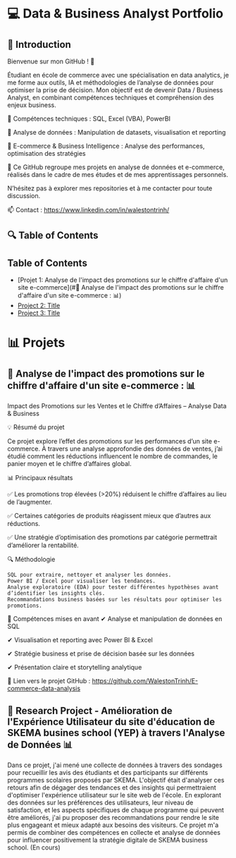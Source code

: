 # 💻 Data & Business Analyst Portfolio

## 📌 Introduction  

Bienvenue sur mon GitHub ! 🎯 

Étudiant en école de commerce avec une spécialisation en data analytics, je me forme aux outils, IA et méthodologies de l’analyse de données pour optimiser la prise de décision. Mon objectif est de devenir Data / Business Analyst, en combinant compétences techniques et compréhension des enjeux business.

🔹 Compétences techniques : SQL, Excel (VBA), PowerBI

🔹 Analyse de données : Manipulation de datasets, visualisation et reporting

🔹 E-commerce & Business Intelligence : Analyse des performances, optimisation des stratégies 

🚀 Ce GitHub regroupe mes projets en analyse de données et e-commerce, réalisés dans le cadre de mes études et de mes apprentissages personnels.

N’hésitez pas à explorer mes repositories et à me contacter pour toute discussion.

📫 Contact : https://www.linkedin.com/in/walestontrinh/


## 🔍 Table of Contents

## Table of Contents
- [Projet  1:  Analyse de l'impact des promotions sur le chiffre d'affaire d'un site e-commerce](#🚀 Analyse de l'impact des promotions sur le chiffre d'affaire d'un site e-commerce : 📊)
- [Project 2: Title](#project-2-title)
- [Project 3: Title](#project-3-title)


# 📊 Projets

## 🚀 Analyse de l'impact des promotions sur le chiffre d'affaire d'un site e-commerce : 📊

Impact des Promotions sur les Ventes et le Chiffre d’Affaires – Analyse Data & Business

💡 Résumé du projet

Ce projet explore l’effet des promotions sur les performances d’un site e-commerce. À travers une analyse approfondie des données de ventes, j’ai étudié comment les réductions influencent le nombre de commandes, le panier moyen et le chiffre d’affaires global.

📊 Principaux résultats

✅ Les promotions trop élevées (>20%) réduisent le chiffre d’affaires au lieu de l’augmenter.

✅ Certaines catégories de produits réagissent mieux que d’autres aux réductions.

✅ Une stratégie d’optimisation des promotions par catégorie permettrait d’améliorer la rentabilité.

🔍 Méthodologie

    SQL pour extraire, nettoyer et analyser les données.
    Power BI / Excel pour visualiser les tendances.
    Analyse exploratoire (EDA) pour tester différentes hypothèses avant d’identifier les insights clés.
    Recommandations business basées sur les résultats pour optimiser les promotions.

🚀 Compétences mises en avant
✔ Analyse et manipulation de données en SQL

✔ Visualisation et reporting avec Power BI & Excel

✔ Stratégie business et prise de décision basée sur les données

✔ Présentation claire et storytelling analytique

🔗 Lien vers le projet GitHub : https://github.com/WalestonTrinh/E-commerce-data-analysis



## 🚀 Research Project - Amélioration de l'Expérience Utilisateur du site d'éducation de SKEMA busines school (YEP) à travers l'Analyse de Données 📊


Dans ce projet, j'ai mené une collecte de données à travers des sondages pour recueillir les avis des étudiants et des participants sur différents programmes scolaires proposés par SKEMA. L'objectif était d'analyser ces retours afin de dégager des tendances et des insights qui permettraient d'optimiser l'expérience utilisateur sur le site web de l'école. En explorant des données sur les préférences des utilisateurs, leur niveau de satisfaction, et les aspects spécifiques de chaque programme qui peuvent être améliorés, j'ai pu proposer des recommandations pour rendre le site plus engageant et mieux adapté aux besoins des visiteurs. Ce projet m'a permis de combiner des compétences en collecte et analyse de données pour influencer positivement la stratégie digitale de SKEMA business school. (En cours)
